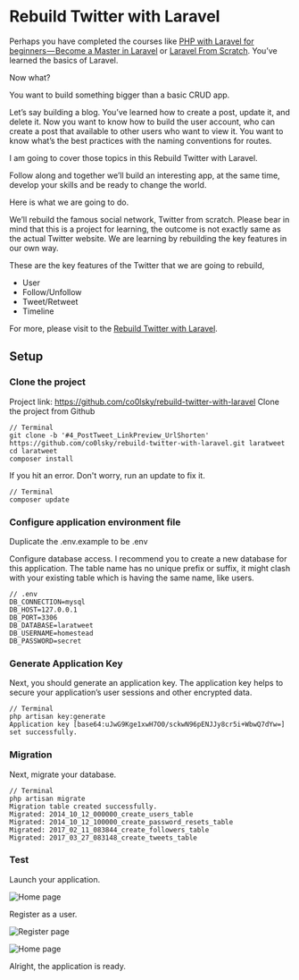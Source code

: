 # Rebuild Twitter with Laravel

Perhaps you have completed the courses like [PHP with Laravel for beginners — Become a Master in Laravel](https://www.udemy.com/php-with-laravel-for-beginners-become-a-master-in-laravel/) or [Laravel From Scratch](https://laracasts.com/series/laravel-5-from-scratch). You’ve learned the basics of Laravel.

Now what?

You want to build something bigger than a basic CRUD app.

Let’s say building a blog. You’ve learned how to create a post, update it, and delete it. Now you want to know how to build the user account, who can create a post that available to other users who want to view it. You want to know what’s the best practices with the naming conventions for routes.

I am going to cover those topics in this Rebuild Twitter with Laravel.

Follow along and together we’ll build an interesting app, at the same time, develop your skills and be ready to change the world.

Here is what we are going to do.

We’ll rebuild the famous social network, Twitter from scratch. Please bear in mind that this is a project for learning, the outcome is not exactly same as the actual Twitter website. We are learning by rebuilding the key features in our own way.

These are the key features of the Twitter that we are going to rebuild,
* User
* Follow/Unfollow
* Tweet/Retweet
* Timeline

For more, please visit to the [Rebuild Twitter with Laravel](https://medium.com/@just4sky/rebuild-twitter-with-laravel-user-and-authentication-9b0adb392dc6).


## Setup

### Clone the project

Project link: https://github.com/co0lsky/rebuild-twitter-with-laravel
Clone the project from Github

```
// Terminal
git clone -b '#4_PostTweet_LinkPreview_UrlShorten' https://github.com/co0lsky/rebuild-twitter-with-laravel.git laratweet
cd laratweet
composer install
```

If you hit an error. Don't worry, run an update to fix it.

```
// Terminal
composer update
```

### Configure application environment file

Duplicate the .env.example to be .env

Configure database access. I recommend you to create a new database for this application. The table name has no unique prefix or suffix, it might clash with your existing table which is having the same name, like users.

```
// .env
DB_CONNECTION=mysql
DB_HOST=127.0.0.1
DB_PORT=3306
DB_DATABASE=laratweet
DB_USERNAME=homestead
DB_PASSWORD=secret
```

### Generate Application Key

Next, you should generate an application key. The application key helps to secure your application’s user sessions and other encrypted data.

```
// Terminal
php artisan key:generate
Application key [base64:uJwG9Kge1xwH7O0/sckwN96pENJJy8cr5i+WbwQ7dYw=] set successfully.
```

### Migration

Next, migrate your database.

```
// Terminal
php artisan migrate
Migration table created successfully.
Migrated: 2014_10_12_000000_create_users_table
Migrated: 2014_10_12_100000_create_password_resets_table
Migrated: 2017_02_11_083844_create_followers_table
Migrated: 2017_03_27_083148_create_tweets_table
```

### Test

Launch your application.

![Home page](http://iteachyouhowtocode.com/wp-content/uploads/2017/08/medium_1.png)

Register as a user.

![Register page](http://iteachyouhowtocode.com/wp-content/uploads/2017/08/medium_2.png)

![Home page](http://iteachyouhowtocode.com/wp-content/uploads/2017/08/medium_3.png)

Alright, the application is ready.